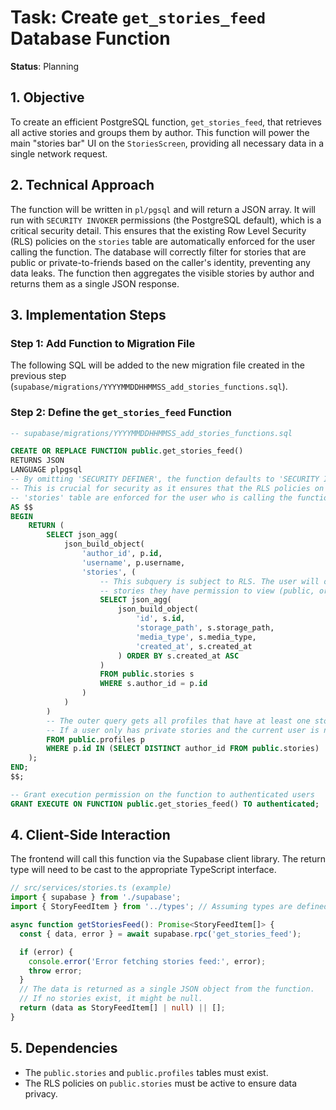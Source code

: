 # Task: Create `get_stories_feed` Database Function

**Status**: Planning

## 1. Objective

To create an efficient PostgreSQL function, `get_stories_feed`, that retrieves all active stories and groups them by author. This function will power the main "stories bar" UI on the `StoriesScreen`, providing all necessary data in a single network request.

## 2. Technical Approach

The function will be written in `pl/pgsql` and will return a JSON array. It will run with `SECURITY INVOKER` permissions (the PostgreSQL default), which is a critical security detail. This ensures that the existing Row Level Security (RLS) policies on the `stories` table are automatically enforced for the user calling the function. The database will correctly filter for stories that are public or private-to-friends based on the caller's identity, preventing any data leaks. The function then aggregates the visible stories by author and returns them as a single JSON response.

## 3. Implementation Steps

### Step 1: Add Function to Migration File

The following SQL will be added to the new migration file created in the previous step (`supabase/migrations/YYYYMMDDHHMMSS_add_stories_functions.sql`).

### Step 2: Define the `get_stories_feed` Function

```sql
-- supabase/migrations/YYYYMMDDHHMMSS_add_stories_functions.sql

CREATE OR REPLACE FUNCTION public.get_stories_feed()
RETURNS JSON
LANGUAGE plpgsql
-- By omitting 'SECURITY DEFINER', the function defaults to 'SECURITY INVOKER'.
-- This is crucial for security as it ensures that the RLS policies on the
-- 'stories' table are enforced for the user who is calling the function.
AS $$
BEGIN
    RETURN (
        SELECT json_agg(
            json_build_object(
                'author_id', p.id,
                'username', p.username,
                'stories', (
                    -- This subquery is subject to RLS. The user will only see
                    -- stories they have permission to view (public, or private from friends).
                    SELECT json_agg(
                        json_build_object(
                            'id', s.id,
                            'storage_path', s.storage_path,
                            'media_type', s.media_type,
                            'created_at', s.created_at
                        ) ORDER BY s.created_at ASC
                    )
                    FROM public.stories s
                    WHERE s.author_id = p.id
                )
            )
        )
        -- The outer query gets all profiles that have at least one story *visible to the current user*.
        -- If a user only has private stories and the current user is not a friend, they won't appear in the feed.
        FROM public.profiles p
        WHERE p.id IN (SELECT DISTINCT author_id FROM public.stories)
    );
END;
$$;

-- Grant execution permission on the function to authenticated users
GRANT EXECUTE ON FUNCTION public.get_stories_feed() TO authenticated;
```

## 4. Client-Side Interaction

The frontend will call this function via the Supabase client library. The return type will need to be cast to the appropriate TypeScript interface.

```typescript
// src/services/stories.ts (example)
import { supabase } from './supabase';
import { StoryFeedItem } from '../types'; // Assuming types are defined

async function getStoriesFeed(): Promise<StoryFeedItem[]> {
  const { data, error } = await supabase.rpc('get_stories_feed');

  if (error) {
    console.error('Error fetching stories feed:', error);
    throw error;
  }
  // The data is returned as a single JSON object from the function.
  // If no stories exist, it might be null.
  return (data as StoryFeedItem[] | null) || [];
}
```

## 5. Dependencies

-   The `public.stories` and `public.profiles` tables must exist.
-   The RLS policies on `public.stories` must be active to ensure data privacy. 